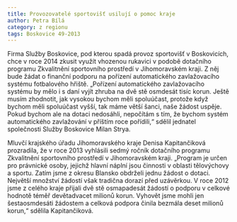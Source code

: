 ```yaml
---
title: Provozovatelé sportovišť usilují o pomoc kraje
author: Petra Bílá
category: z regionu
tags: Boskovice 49-2013
---
```


Firma Služby Boskovice, pod kterou spadá provoz sportovišť v Boskovicích, chce v roce 2014 zkusit využít vhozenou rukavici v podobě dotačního programu Zkvalitnění sportovního prostředí v Jihomoravském kraji. Z něj bude žádat o finanční podporu na pořízení automatického zavlažovacího systému fotbalového hřiště. „Pořízení automatického zavlažovacího systému by mělo i s daní vyjít zhruba na dvě stě osmdesát tisíc korun. Ještě musím zhodnotit, jak vysokou bychom měli spoluúčast, protože když bychom měli spoluúčast vyšší, tak máme větší šanci, naše žádost uspěje. Pokud bychom ale na dotaci nedosáhli, nepočítám s tím, že bychom systém automatického zavlažování v příštím roce pořídili,“ sdělil jednatel společnosti Služby Boskovice Milan Strya.

Mluvčí krajského úřadu Jihomoravského kraje Denisa Kapitančiková prozradila, že v roce 2013 vyhlásili sedmý ročník dotačního programu Zkvalitnění sportovního prostředí v Jihomoravském kraji. „Program je určen pro právnické osoby, jejichž hlavní náplní jsou činnosti v oblasti tělovýchovy a sportu. Zatím jsme z okresu Blansko obdrželi jednu žádost o dotaci. Největší množství žádostí však tradična dorazí před uzávěrkou. V roce 2012 jsme z celého kraje přijali dvě stě osmapadesát žádostí o podporu v celkové hodnotě téměř devětadvacet milionů korun. Vyhovět jsme mohli jen šestaosmdesáti žádostem a celková podpora činila bezmála deset milionů korun,“ sdělila Kapitančiková.